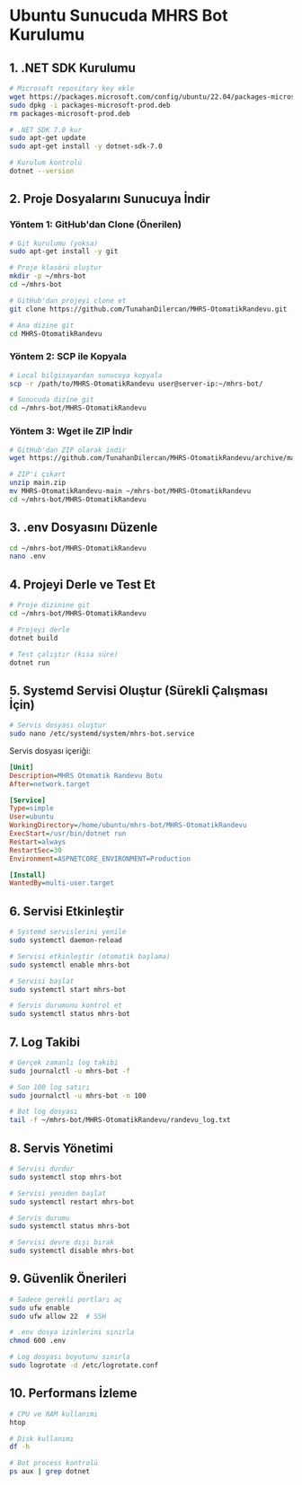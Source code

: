# Ubuntu Sunucuda MHRS Bot Kurulumu

## 1. .NET SDK Kurulumu
```bash
# Microsoft repository key ekle
wget https://packages.microsoft.com/config/ubuntu/22.04/packages-microsoft-prod.deb -O packages-microsoft-prod.deb
sudo dpkg -i packages-microsoft-prod.deb
rm packages-microsoft-prod.deb

# .NET SDK 7.0 kur
sudo apt-get update
sudo apt-get install -y dotnet-sdk-7.0

# Kurulum kontrolü
dotnet --version
```

## 2. Proje Dosyalarını Sunucuya İndir

### Yöntem 1: GitHub'dan Clone (Önerilen)
```bash
# Git kurulumu (yoksa)
sudo apt-get install -y git

# Proje klasörü oluştur
mkdir -p ~/mhrs-bot
cd ~/mhrs-bot

# GitHub'dan projeyi clone et
git clone https://github.com/TunahanDilercan/MHRS-OtomatikRandevu.git .

# Ana dizine git
cd MHRS-OtomatikRandevu
```

### Yöntem 2: SCP ile Kopyala
```bash
# Local bilgisayardan sunucuya kopyala
scp -r /path/to/MHRS-OtomatikRandevu user@server-ip:~/mhrs-bot/

# Sunucuda dizine git
cd ~/mhrs-bot/MHRS-OtomatikRandevu
```

### Yöntem 3: Wget ile ZIP İndir
```bash
# GitHub'dan ZIP olarak indir
wget https://github.com/TunahanDilercan/MHRS-OtomatikRandevu/archive/main.zip

# ZIP'i çıkart
unzip main.zip
mv MHRS-OtomatikRandevu-main ~/mhrs-bot/MHRS-OtomatikRandevu
cd ~/mhrs-bot/MHRS-OtomatikRandevu
```

## 3. .env Dosyasını Düzenle
```bash
cd ~/mhrs-bot/MHRS-OtomatikRandevu
nano .env
```

## 4. Projeyi Derle ve Test Et
```bash
# Proje dizinine git
cd ~/mhrs-bot/MHRS-OtomatikRandevu

# Projeyi derle
dotnet build

# Test çalıştır (kısa süre)
dotnet run
```

## 5. Systemd Servisi Oluştur (Sürekli Çalışması İçin)
```bash
# Servis dosyası oluştur
sudo nano /etc/systemd/system/mhrs-bot.service
```

Servis dosyası içeriği:
```ini
[Unit]
Description=MHRS Otomatik Randevu Botu
After=network.target

[Service]
Type=simple
User=ubuntu
WorkingDirectory=/home/ubuntu/mhrs-bot/MHRS-OtomatikRandevu
ExecStart=/usr/bin/dotnet run
Restart=always
RestartSec=30
Environment=ASPNETCORE_ENVIRONMENT=Production

[Install]
WantedBy=multi-user.target
```

## 6. Servisi Etkinleştir
```bash
# Systemd servislerini yenile
sudo systemctl daemon-reload

# Servisi etkinleştir (otomatik başlama)
sudo systemctl enable mhrs-bot

# Servisi başlat
sudo systemctl start mhrs-bot

# Servis durumunu kontrol et
sudo systemctl status mhrs-bot
```

## 7. Log Takibi
```bash
# Gerçek zamanlı log takibi
sudo journalctl -u mhrs-bot -f

# Son 100 log satırı
sudo journalctl -u mhrs-bot -n 100

# Bot log dosyası
tail -f ~/mhrs-bot/MHRS-OtomatikRandevu/randevu_log.txt
```

## 8. Servis Yönetimi
```bash
# Servisi durdur
sudo systemctl stop mhrs-bot

# Servisi yeniden başlat
sudo systemctl restart mhrs-bot

# Servis durumu
sudo systemctl status mhrs-bot

# Servisi devre dışı bırak
sudo systemctl disable mhrs-bot
```

## 9. Güvenlik Önerileri
```bash
# Sadece gerekli portları aç
sudo ufw enable
sudo ufw allow 22  # SSH

# .env dosya izinlerini sınırla
chmod 600 .env

# Log dosyası boyutunu sınırla
sudo logrotate -d /etc/logrotate.conf
```

## 10. Performans İzleme
```bash
# CPU ve RAM kullanımı
htop

# Disk kullanımı
df -h

# Bot process kontrolü
ps aux | grep dotnet
```
